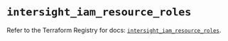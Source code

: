 # `intersight_iam_resource_roles`

Refer to the Terraform Registry for docs: [`intersight_iam_resource_roles`](https://registry.terraform.io/providers/ciscodevnet/intersight/1.0.71/docs/resources/iam_resource_roles).
